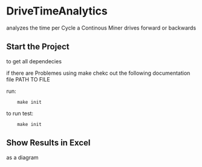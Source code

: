 # DriveTimeAnalytics

analyzes the time per Cycle a Continous Miner drives forward or backwards

## Start the Project

to get all dependecies

if there are Problemes using make chekc out the following documentation file
PATH TO FILE

run:
```
    make init
```

to run test:
```
    make init
```

## Show Results in Excel

as a diagram 

